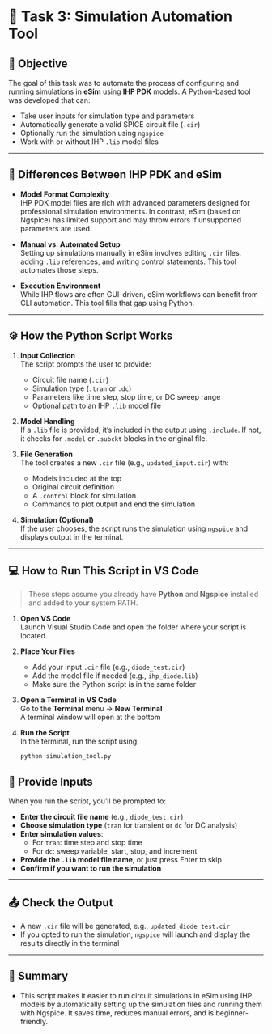 # 🧪 Task 3: Simulation Automation Tool

## 🎯 Objective  
The goal of this task was to automate the process of configuring and running simulations in **eSim** using **IHP PDK** models. A Python-based tool was developed that can:

* Take user inputs for simulation type and parameters  
* Automatically generate a valid SPICE circuit file (`.cir`)  
* Optionally run the simulation using `ngspice`  
* Work with or without IHP `.lib` model files

---

## 🔄 Differences Between IHP PDK and eSim

* **Model Format Complexity**  
  IHP PDK model files are rich with advanced parameters designed for professional simulation environments. In contrast, eSim (based on Ngspice) has limited support and may throw errors if unsupported parameters are used.

* **Manual vs. Automated Setup**  
  Setting up simulations manually in eSim involves editing `.cir` files, adding `.lib` references, and writing control statements. This tool automates those steps.

* **Execution Environment**  
  While IHP flows are often GUI-driven, eSim workflows can benefit from CLI automation. This tool fills that gap using Python.

---

## ⚙️ How the Python Script Works

1. **Input Collection**  
   The script prompts the user to provide:
   * Circuit file name (`.cir`)
   * Simulation type (`.tran` or `.dc`)
   * Parameters like time step, stop time, or DC sweep range
   * Optional path to an IHP `.lib` model file

2. **Model Handling**  
   If a `.lib` file is provided, it’s included in the output using `.include`. If not, it checks for `.model` or `.subckt` blocks in the original file.

3. **File Generation**  
   The tool creates a new `.cir` file (e.g., `updated_input.cir`) with:
   * Models included at the top  
   * Original circuit definition  
   * A `.control` block for simulation  
   * Commands to plot output and end the simulation

4. **Simulation (Optional)**  
   If the user chooses, the script runs the simulation using `ngspice` and displays output in the terminal.

---

## 💻 How to Run This Script in VS Code

> These steps assume you already have **Python** and **Ngspice** installed and added to your system PATH.

1. **Open VS Code**  
   Launch Visual Studio Code and open the folder where your script is located.

2. **Place Your Files**  
   * Add your input `.cir` file (e.g., `diode_test.cir`)  
   * Add the model file if needed (e.g., `ihp_diode.lib`)  
   * Make sure the Python script is in the same folder

3. **Open a Terminal in VS Code**  
   Go to the **Terminal** menu → **New Terminal**  
   A terminal window will open at the bottom

4. **Run the Script**  
   In the terminal, run the script using:

   ```bash
   python simulation_tool.py
   ```
## 📝 Provide Inputs

When you run the script, you’ll be prompted to:

- **Enter the circuit file name** (e.g., `diode_test.cir`)
- **Choose simulation type** (`tran` for transient or `dc` for DC analysis)
- **Enter simulation values**:
  - For `tran`: time step and stop time
  - For `dc`: sweep variable, start, stop, and increment
- **Provide the `.lib` model file name**, or just press Enter to skip
- **Confirm if you want to run the simulation**

---

## 📤 Check the Output

- A new `.cir` file will be generated, e.g., `updated_diode_test.cir`
- If you opted to run the simulation, `ngspice` will launch and display the results directly in the terminal

---

## 📌 Summary

- This script makes it easier to run circuit simulations in eSim using IHP models by automatically setting up the simulation files and running them with Ngspice. It saves time, reduces manual errors, and is beginner-friendly.
